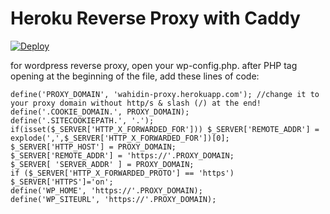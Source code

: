 # Heroku Reverse Proxy with Caddy
[![Deploy](https://www.herokucdn.com/deploy/button.svg)](https://heroku.com/deploy)



for wordpress reverse proxy, open your wp-config.php. after PHP tag opening at the beginning of the file, add these lines of code:
````
define('PROXY_DOMAIN', 'wahidin-proxy.herokuapp.com'); //change it to your proxy domain without http/s & slash (/) at the end!
define('.COOKIE_DOMAIN.', PROXY_DOMAIN);
define('.SITECOOKIEPATH.', '.');
if(isset($_SERVER['HTTP_X_FORWARDED_FOR'])) $_SERVER['REMOTE_ADDR'] = explode(',',$_SERVER['HTTP_X_FORWARDED_FOR'])[0];
$_SERVER['HTTP_HOST'] = PROXY_DOMAIN;
$_SERVER['REMOTE_ADDR'] = 'https://'.PROXY_DOMAIN;
$_SERVER[ 'SERVER_ADDR' ] = PROXY_DOMAIN;
if ($_SERVER['HTTP_X_FORWARDED_PROTO'] == 'https') $_SERVER['HTTPS']='on';
define('WP_HOME', 'https://'.PROXY_DOMAIN);
define('WP_SITEURL', 'https://'.PROXY_DOMAIN);
````
